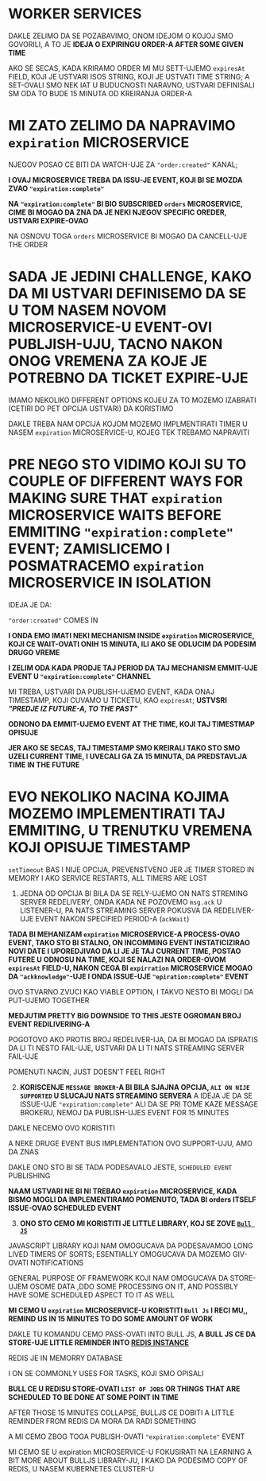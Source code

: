 # WORKER SERVICES

DAKLE ZELIMO DA SE POZABAVIMO, ONOM IDEJOM O KOJOJ SMO GOVORILI, A TO JE **IDEJA O EXPIRINGU ORDER-A AFTER SOME GIVEN TIME**

AKO SE SECAS, KADA KRIRAMO ORDER MI MU SETT-UJEMO `expiresAt` FIELD, KOJI JE USTVARI ISOS STRING, KOJI JE USTVATI TIME STRING; A SET-OVALI SMO NEK IAT U BUDUCNOSTI NARAVNO, USTVARI DEFINISALI SM ODA TO BUDE 15 MINUTA OD KREIRANJA ORDER-A

# MI ZATO ZELIMO DA NAPRAVIMO `expiration` MICROSERVICE

NJEGOV POSAO CE BITI DA WATCH-UJE ZA `"order:created"` KANAL; 

**I OVAJ MICROSERVICE TREBA DA ISSU-JE EVENT, KOJI BI SE MOZDA ZVAO `"expiration:complete"`**

**NA `"expiration:complete"` BI BIO SUBSCRIBED `orders` MICROSERVICE, CIME BI MOGAO DA ZNA DA JE NEKI NJEGOV SPECIFIC OREDER, USTVARI EXPIRE-OVAO**

NA OSNOVU TOGA `orders` MICROSERVICE BI MOGAO DA CANCELL-UJE THE ORDER

# SADA JE JEDINI CHALLENGE, KAKO DA MI USTVARI DEFINISEMO DA SE U TOM NASEM NOVOM MICROSERVICE-U EVENT-OVI PUBLJISH-UJU, TACNO NAKON ONOG VREMENA ZA KOJE JE POTREBNO DA TICKET EXPIRE-UJE

IMAMO NEKOLIKO DIFFERENT OPTIONS KOJEU ZA TO MOZEMO IZABRATI (CETIRI DO PET OPCIJA USTVARI) DA KORISTIMO

DAKLE TREBA NAM OPCIJA KOJOM MOZEMO IMPLMENTIRATI TIMER U NASEM `expiration` MICROSERVICE-U, KOJEG TEK TREBAMO NAPRAVITI

# PRE NEGO STO VIDIMO KOJI SU TO COUPLE OF DIFFERENT WAYS FOR MAKING SURE THAT `expiration` MICROSERVICE WAITS BEFORE EMMITING `"expiration:complete"` EVENT; ZAMISLICEMO I POSMATRACEMO `expiration` MICROSERVICE IN ISOLATION

IDEJA JE DA:

`"order:created"` COMES IN

**I ONDA EMO IMATI NEKI MECHANISM INSIDE `expiration` MICROSERVICE, KOJI CE WAIT-OVATI ONIH 15 MINUTA, ILI AKO SE ODLUCIM DA PODESIM DRUGO VREME**

**I ZELIM ODA KADA PRODJE TAJ PERIOD DA TAJ MECHANISM EMMIT-UJE EVENT U `"expiration:complete"` CHANNEL**

MI TREBA, USTVARI DA PUBLISH-UJEMO EVENT, KADA ONAJ TIMESTAMP, KOJI CUVAMO U TICKETU, KAO `expiresAt`; **USTVSRI *"PREDJE IZ FUTURE-A, TO THE PAST"***

**ODNONO DA EMMIT-UJEMO EVENT AT THE TIME, KOJI TAJ TIMESTMAP OPISUJE**

**JER AKO SE SECAS, TAJ TIMESTAMP SMO KREIRALI TAKO STO SMO UZELI CURRENT TIME, I UVECALI GA ZA 15 MINUTA, DA PREDSTAVLJA TIME IN THE FUTURE**

# EVO NEKOLIKO NACINA KOJIMA MOZEMO IMPLEMENTIRATI TAJ EMMITING, U TRENUTKU VREMENA KOJI OPISUJE TIMESTAMP

`setTimeout` BAS I NIJE OPCIJA, PREVENSTVENO JER JE TIMER STORED IN MEMORY I AKO SERVICE RESTARTS, ALL TIMERS ARE LOST

1. JEDNA OD OPCIJA BI BILA DA SE RELY-UJEMO ON NATS STREMING SERVER REDELIVERY, ONDA KADA NE POZOVEMO `msg.ack` U LISTENER-U, PA NATS STREAMING SERVER POKUSVA DA REDELIVER-UJE EVENT NAKON SPECIFIED PERIOD-A (`ackWait`)  

**TADA BI MEHANIZAM `expiration` MICROSERVICE-A PROCESS-OVAO EVENT, TAKO STO BI STALNO, ON INCOMMING EVENT INSTATICIZIRAO NOVI DATE I UPOREDJIVAO DA LI JE JE TAJ CURRENT TIME, POSTAO FUTERE U ODNOSU NA TIME, KOJI SE NALAZI NA ORDER-OVOM `expiresAt` FIELD-U, NAKON CEGA BI `expirration` MICROSERVICE MOGAO DA `"ackknowledge"`-UJE I ONDA ISSUE-UJE `"epiration:complete"` EVENT**

OVO STVARNO ZVUCI KAO VIABLE OPTION, I TAKVO NESTO BI MOGLI DA PUT-UJEMO TOGETHER

**MEDJUTIM PRETTY BIG DOWNSIDE TO THIS JESTE OGROMAN BROJ EVENT REDILIVERING-A**

POGOTOVO AKO PROTIS BROJ REDELIVER-IJA, DA BI MOGAO DA ISPRATIS DA LI TI NESTO FAIL-UJE, USTVARI DA LI TI NATS STREAMING SERVER FAIL-UJE

POMENUTI NACIN, JUST DOESN'T FEEL RIGHT

2. **KORISCENJE `MESSAGE BROKER`-A BI BILA SJAJNA OPCIJA, `ALI ON NIJE SUPPORTED` U SLUCAJU NATS STREAMING SERVERA**
A IDEJA JE DA SE ISSUE-UJE `"expiration:complete"` ALI DA SE PRI TOME KAZE MESSAGE BROKERU, NEMOJ DA PUBLISH-UJES EVENT FOR 15 MINUTES

DAKLE NECEMO OVO KORISTITI

A NEKE DRUGE EVENT BUS IMPLEMENTATION OVO SUPPORT-UJU, AMO DA ZNAS

DAKLE ONO STO BI SE TADA PODESAVALO JESTE, `SCHEDULED EVENT` PUBLISHING

**NAAM USTVARI NE BI NI TREBAO `expiration` MICROSERVICE, KADA BISMO MOGLI DA IMPLEMENTIRAMO POMENUTO, TADA BI orders ITSELF ISSUE-OVAO SCHEDULED EVENT**

3. **ONO STO CEMO MI KORISTITI JE LITTLE LIBRARY, KOJ SE ZOVE [`Bull JS`](https://github.com/OptimalBits/bull)**

JAVASCRIPT LIBRARY KOJI NAM OMOGUCAVA DA PODESAVAMOO LONG LIVED TIMERS OF SORTS; ESENTIALLY OMOGUCAVA DA MOZEMO GIV-OVATI NOTIFICATIONS

GENERAL PURPOSE OF FRAMEWORK KOJI NAM OMOGUCAVA DA STORE-UJEM OSOME DATA ,DDO SOME PROCESSING ON IT, AND POSSIBLY HAVE SOME SCHEDULED ASPECT TO IT AS WELL

**MI CEMO U `expiration` MICROSERVICE-U KORISTITI `Bull Js` I RECI MU,, REMIND US IN 15 MINUTES TO DO SOME AMOUNT OF WORK**

DAKLE TU KOMANDU CEMO PASS-OVATI INTO BULL JS, **A BULL JS CE DA STORE-UJE LITTLE REMINDER INTO [REDIS INSTANCE](https://redis.io/)**

REDIS JE IN MEMORRY DATABASE

I ON SE COMMONLY USES FOR TASKS, KOJI SMO OPISALI

**BULL CE U REDISU STORE-OVATI `LIST OF JOBS` OR THINGS THAT ARE SCHEDULED TO BE DONE AT SOME POINT IN TIME**

AFTER THOSE 15 MINUTES COLLAPSE, BULLJS CE DOBITI A LITTLE REMINDER FROM REDIS DA MORA DA RADI SOMETHING

A MI CEMO ZBOG TOGA PUBLISH-OVATI `"expiration:complete"` EVENT

MI CEMO SE U expiration MICROSERVICE-U FOKUSIRATI NA LEARNING A BIT MORE ABOUT BULLJS LIBRARY-JU, I KAKO DA PODESIMO COPY OF REDIS, U NASEM KUBERNETES CLUSTER-U
